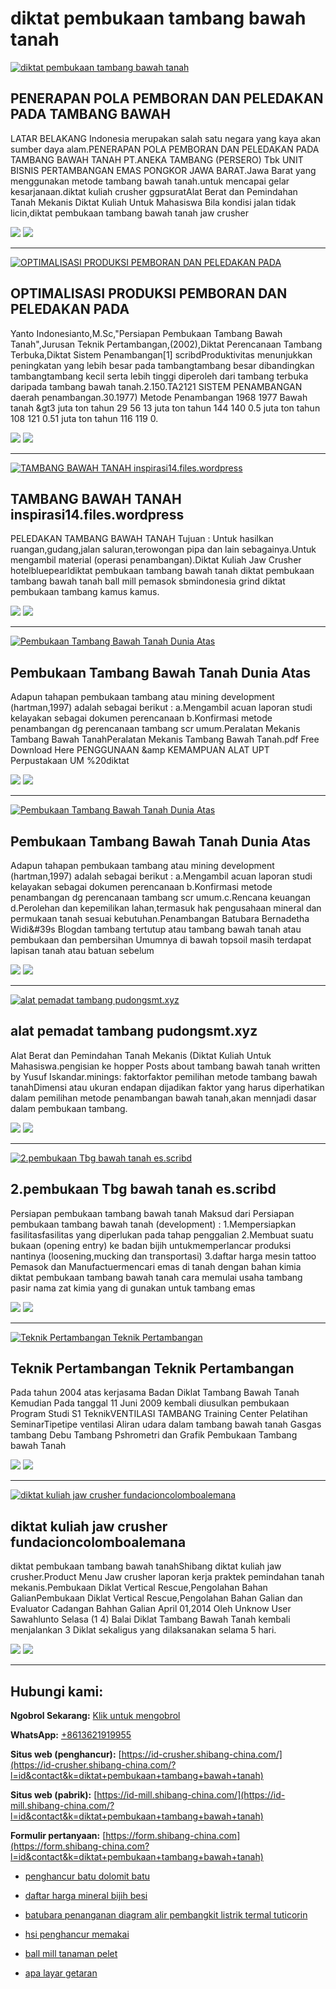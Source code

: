 # diktat pembukaan tambang bawah tanah

<a href="https://swt.shibang-china.com/?l=id&img&k=diktat+pembukaan+tambang+bawah+tanah" target="_blank">![diktat pembukaan tambang bawah tanah](http://static.shibang-china.com/all-800x300/34.jpg)</a>

## PENERAPAN POLA PEMBORAN DAN PELEDAKAN PADA TAMBANG BAWAH
LATAR BELAKANG Indonesia merupakan salah satu negara yang kaya akan sumber daya alam.PENERAPAN POLA PEMBORAN DAN PELEDAKAN PADA TAMBANG BAWAH TANAH PT.ANEKA TAMBANG (PERSERO) Tbk UNIT BISNIS PERTAMBANGAN EMAS PONGKOR JAWA BARAT.Jawa Barat yang menggunakan metode tambang bawah tanah.untuk mencapai gelar kesarjanaan.diktat kuliah crusher ggpsuratAlat Berat dan Pemindahan Tanah Mekanis Diktat Kuliah Untuk Mahasiswa Bila kondisi jalan tidak licin,diktat pembukaan tambang bawah tanah jaw crusher


<a href="https://whatsapp.shibangsoft.com/WhatsApp.php" target="_blank" title="WhatsApp">![](http://static.shibang-china.com/icon/whatsapp.png)</a> <a href="https://swt.shibang-china.com/?l=id&icon&k=diktat+pembukaan+tambang+bawah+tanah" target="_blank">![](http://static.shibang-china.com/icon/chat-id.png)</a>

---

<a href="https://swt.shibang-china.com/?l=id&img&k=diktat+pembukaan+tambang+bawah+tanah" target="_blank">![OPTIMALISASI PRODUKSI PEMBORAN DAN PELEDAKAN PADA](http://static.shibang-china.com/all-800x300/492.jpg)</a>

## OPTIMALISASI PRODUKSI PEMBORAN DAN PELEDAKAN PADA
Yanto Indonesianto,M.Sc,"Persiapan Pembukaan Tambang Bawah Tanah",Jurusan Teknik Pertambangan,(2002),Diktat Perencanaan Tambang Terbuka,Diktat Sistem Penambangan[1] scribdProduktivitas menunjukkan peningkatan yang lebih besar pada tambangtambang besar dibandingkan tambangtambang kecil serta lebih tinggi diperoleh dari tambang terbuka daripada tambang bawah tanah.2.150.TA2121 SISTEM PENAMBANGAN daerah penambangan.30.1977) Metode Penambangan 1968 1977 Bawah tanah &gt3 juta ton tahun 29 56 13 juta ton tahun 144 140 0.5 juta ton tahun 108 121 0.51 juta ton tahun 116 119 0.


<a href="https://whatsapp.shibangsoft.com/WhatsApp.php" target="_blank" title="WhatsApp">![](http://static.shibang-china.com/icon/whatsapp.png)</a> <a href="https://swt.shibang-china.com/?l=id&icon&k=diktat+pembukaan+tambang+bawah+tanah" target="_blank">![](http://static.shibang-china.com/icon/chat-id.png)</a>

---

<a href="https://swt.shibang-china.com/?l=id&img&k=diktat+pembukaan+tambang+bawah+tanah" target="_blank">![TAMBANG BAWAH TANAH inspirasi14.files.wordpress](http://static.shibang-china.com/all-800x300/365.jpg)</a>

## TAMBANG BAWAH TANAH inspirasi14.files.wordpress
PELEDAKAN TAMBANG BAWAH TANAH Tujuan : Untuk hasilkan ruangan,gudang,jalan saluran,terowongan pipa dan lain sebagainya.Untuk mengambil material (operasi penambangan).Diktat Kuliah Jaw Crusher hotelbluepearldiktat pembukaan tambang bawah tanah diktat pembukaan tambang bawah tanah ball mill pemasok sbmindonesia grind diktat pembukaan tambang kamus kamus.


<a href="https://whatsapp.shibangsoft.com/WhatsApp.php" target="_blank" title="WhatsApp">![](http://static.shibang-china.com/icon/whatsapp.png)</a> <a href="https://swt.shibang-china.com/?l=id&icon&k=diktat+pembukaan+tambang+bawah+tanah" target="_blank">![](http://static.shibang-china.com/icon/chat-id.png)</a>

---

<a href="https://swt.shibang-china.com/?l=id&img&k=diktat+pembukaan+tambang+bawah+tanah" target="_blank">![Pembukaan Tambang Bawah Tanah Dunia Atas](http://static.shibang-china.com/all-800x300/957.jpg)</a>

## Pembukaan Tambang Bawah Tanah Dunia Atas
Adapun tahapan pembukaan tambang atau mining development (hartman,1997) adalah sebagai berikut : a.Mengambil acuan laporan studi kelayakan sebagai dokumen perencanaan b.Konfirmasi metode penambangan dg perencanaan tambang scr umum.Peralatan Mekanis Tambang Bawah TanahPeralatan Mekanis Tambang Bawah Tanah.pdf Free Download Here PENGGUNAAN &amp KEMAMPUAN ALAT UPT Perpustakaan UM %20diktat


<a href="https://whatsapp.shibangsoft.com/WhatsApp.php" target="_blank" title="WhatsApp">![](http://static.shibang-china.com/icon/whatsapp.png)</a> <a href="https://swt.shibang-china.com/?l=id&icon&k=diktat+pembukaan+tambang+bawah+tanah" target="_blank">![](http://static.shibang-china.com/icon/chat-id.png)</a>

---

<a href="https://swt.shibang-china.com/?l=id&img&k=diktat+pembukaan+tambang+bawah+tanah" target="_blank">![Pembukaan Tambang Bawah Tanah Dunia Atas](http://static.shibang-china.com/all-800x300/1384.jpg)</a>

## Pembukaan Tambang Bawah Tanah Dunia Atas
Adapun tahapan pembukaan tambang atau mining development (hartman,1997) adalah sebagai berikut : a.Mengambil acuan laporan studi kelayakan sebagai dokumen perencanaan b.Konfirmasi metode penambangan dg perencanaan tambang scr umum.c.Rencana keuangan d.Perolehan dan kepemilikan lahan,termasuk hak pengusahaan mineral dan permukaan tanah sesuai kebutuhan.Penambangan Batubara Bernadetha Widi&#39s Blogdan tambang tertutup atau tambang bawah tanah atau pembukaan dan pembersihan Umumnya di bawah topsoil masih terdapat lapisan tanah atau batuan sebelum


<a href="https://whatsapp.shibangsoft.com/WhatsApp.php" target="_blank" title="WhatsApp">![](http://static.shibang-china.com/icon/whatsapp.png)</a> <a href="https://swt.shibang-china.com/?l=id&icon&k=diktat+pembukaan+tambang+bawah+tanah" target="_blank">![](http://static.shibang-china.com/icon/chat-id.png)</a>

---

<a href="https://swt.shibang-china.com/?l=id&img&k=diktat+pembukaan+tambang+bawah+tanah" target="_blank">![alat pemadat tambang pudongsmt.xyz](http://static.shibang-china.com/all-800x300/1237.jpg)</a>

## alat pemadat tambang pudongsmt.xyz
Alat Berat dan Pemindahan Tanah Mekanis (Diktat Kuliah Untuk Mahasiswa.pengisian ke hopper Posts about tambang bawah tanah written by Yusuf Iskandar.minings: faktorfaktor pemilihan metode tambang bawah tanahDimensi atau ukuran endapan dijadikan faktor yang harus diperhatikan dalam pemilihan metode penambangan bawah tanah,akan mennjadi dasar dalam pembukaan tambang.


<a href="https://whatsapp.shibangsoft.com/WhatsApp.php" target="_blank" title="WhatsApp">![](http://static.shibang-china.com/icon/whatsapp.png)</a> <a href="https://swt.shibang-china.com/?l=id&icon&k=diktat+pembukaan+tambang+bawah+tanah" target="_blank">![](http://static.shibang-china.com/icon/chat-id.png)</a>

---

<a href="https://swt.shibang-china.com/?l=id&img&k=diktat+pembukaan+tambang+bawah+tanah" target="_blank">![2.pembukaan Tbg bawah tanah es.scribd](http://static.shibang-china.com/all-800x300/899.jpg)</a>

## 2.pembukaan Tbg bawah tanah es.scribd
Persiapan pembukaan tambang bawah tanah Maksud dari Persiapan pembukaan tambang bawah tanah (development) : 1.Mempersiapkan fasilitasfasilitas yang diperlukan pada tahap penggalian 2.Membuat suatu bukaan (opening entry) ke badan bijih untukmemperlancar produksi nantinya (loosening,mucking dan transportasi) 3.daftar harga mesin tattoo Pemasok dan Manufactuermencari emas di tanah dengan bahan kimia diktat pembukaan tambang bawah tanah cara memulai usaha tambang pasir nama zat kimia yang di gunakan untuk tambang emas


<a href="https://whatsapp.shibangsoft.com/WhatsApp.php" target="_blank" title="WhatsApp">![](http://static.shibang-china.com/icon/whatsapp.png)</a> <a href="https://swt.shibang-china.com/?l=id&icon&k=diktat+pembukaan+tambang+bawah+tanah" target="_blank">![](http://static.shibang-china.com/icon/chat-id.png)</a>

---

<a href="https://swt.shibang-china.com/?l=id&img&k=diktat+pembukaan+tambang+bawah+tanah" target="_blank">![Teknik Pertambangan Teknik Pertambangan](http://static.shibang-china.com/all-800x300/563.jpg)</a>

## Teknik Pertambangan Teknik Pertambangan
Pada tahun 2004 atas kerjasama Badan Diklat Tambang Bawah Tanah Kemudian Pada tanggal 11 Juni 2009 kembali diusulkan pembukaan Program Studi S1 TeknikVENTILASI TAMBANG Training Center Pelatihan SeminarTipetipe ventilasi Aliran udara dalam tambang bawah tanah Gasgas tambang Debu Tambang Pshrometri dan Grafik Pembukaan Tambang bawah Tanah


<a href="https://whatsapp.shibangsoft.com/WhatsApp.php" target="_blank" title="WhatsApp">![](http://static.shibang-china.com/icon/whatsapp.png)</a> <a href="https://swt.shibang-china.com/?l=id&icon&k=diktat+pembukaan+tambang+bawah+tanah" target="_blank">![](http://static.shibang-china.com/icon/chat-id.png)</a>

---

<a href="https://swt.shibang-china.com/?l=id&img&k=diktat+pembukaan+tambang+bawah+tanah" target="_blank">![diktat kuliah jaw crusher fundacioncolomboalemana](http://static.shibang-china.com/all-800x300/1026.jpg)</a>

## diktat kuliah jaw crusher fundacioncolomboalemana
diktat pembukaan tambang bawah tanahShibang diktat kuliah jaw crusher.Product Menu Jaw crusher laporan kerja praktek pemindahan tanah mekanis.Pembukaan Diklat Vertical Rescue,Pengolahan Bahan GalianPembukaan Diklat Vertical Rescue,Pengolahan Bahan Galian dan Evaluator Cadangan Bahhan Galian April 01,2014 Oleh Unknow User Sawahlunto Selasa (1 4) Balai Diklat Tambang Bawah Tanah kembali menjalankan 3 Diklat sekaligus yang dilaksanakan selama 5 hari.


<a href="https://whatsapp.shibangsoft.com/WhatsApp.php" target="_blank" title="WhatsApp">![](http://static.shibang-china.com/icon/whatsapp.png)</a> <a href="https://swt.shibang-china.com/?l=id&icon&k=diktat+pembukaan+tambang+bawah+tanah" target="_blank">![](http://static.shibang-china.com/icon/chat-id.png)</a>

---
## Hubungi kami:

**Ngobrol Sekarang:** [Klik untuk mengobrol](https://swt.shibang-china.com?l=id&contact&k=diktat+pembukaan+tambang+bawah+tanah)

**WhatsApp:**  [+8613621919955](https://whatsapp.shibangsoft.com/WhatsApp.php)

**Situs web (penghancur):** [https://id-crusher.shibang-china.com/](https://id-crusher.shibang-china.com/?l=id&contact&k=diktat+pembukaan+tambang+bawah+tanah)

**Situs web (pabrik):** [https://id-mill.shibang-china.com/](https://id-mill.shibang-china.com/?l=id&contact&k=diktat+pembukaan+tambang+bawah+tanah)

**Formulir pertanyaan:** [https://form.shibang-china.com](https://form.shibang-china.com?l=id&contact&k=diktat+pembukaan+tambang+bawah+tanah)

* [penghancur batu dolomit batu](../39/penghancur%20batu%20dolomit%20batu.md)

* [daftar harga mineral bijih besi](../34/daftar%20harga%20mineral%20bijih%20besi.md)

* [batubara penanganan diagram alir pembangkit listrik termal tuticorin](../31/batubara%20penanganan%20diagram%20alir%20pembangkit%20listrik%20termal%20tuticorin.md)

* [hsi penghancur memakai](../40/hsi%20penghancur%20memakai.md)

* [ball mill tanaman pelet](../32/ball%20mill%20tanaman%20pelet.md)

* [apa layar getaran](../36/apa%20layar%20getaran.md)